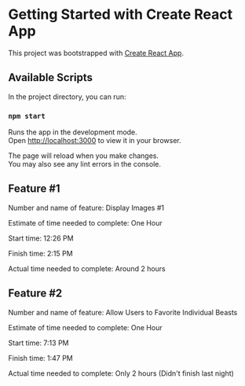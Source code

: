 # Getting Started with Create React App

This project was bootstrapped with [Create React App](https://github.com/facebook/create-react-app).

## Available Scripts

In the project directory, you can run:

### `npm start`

Runs the app in the development mode.\
Open [http://localhost:3000](http://localhost:3000) to view it in your browser.

The page will reload when you make changes.\
You may also see any lint errors in the console.

## Feature #1

Number and name of feature: Display Images #1

Estimate of time needed to complete: One Hour

Start time: 12:26 PM

Finish time: 2:15 PM

Actual time needed to complete: Around 2 hours

## Feature #2

Number and name of feature: Allow Users to Favorite Individual Beasts

Estimate of time needed to complete: One Hour

Start time:  7:13 PM

Finish time: 1:47 PM

Actual time needed to complete: Only 2 hours (Didn't finish last night)